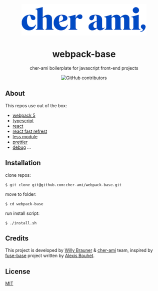 <p align="center">
    <img src="logo.png" width="400" alt="cher-ami logo">
</p>

<h1 align="center" style="border-bottom:0px">webpack-base</h1>
<p align="center">cher-ami boilerplate for javascript front-end projects</p>

<p align="center">
    <img alt="GitHub contributors" src="https://img.shields.io/github/contributors/cher-ami/webpack-base?style=flat-square">
</p>

## About

This repos use out of the box:

- [webpack 5](https://webpack.js.org/)
- [typescript](https://www.typescriptlang.org/)
- [react](https://reactjs.org/)
- [react fast refrest](https://github.com/pmmmwh/react-refresh-webpack-plugin)
- [less module](http://lesscss.org/)
- [prettier](https://prettier.io/)
- [debug](https://www.npmjs.com/package/debug)
  ...

## Installation

clone repos:

```shell script
$ git clone git@github.com:cher-ami/webpack-base.git
```

move to folder:

```shell script
$ cd webpack-base
```

run install script:

```shell script
$ ./install.sh
```

## Credits

This project is developed by [Willy Brauner](https://willybrauner.com) & [cher-ami](https://cher-ami.tv) team, inspired by
[fuse-base](https://github.com/solid-js/fuse-base) project written by [Alexis Bouhet](https://zouloux.com).

## License

[MIT](./LICENSE)
